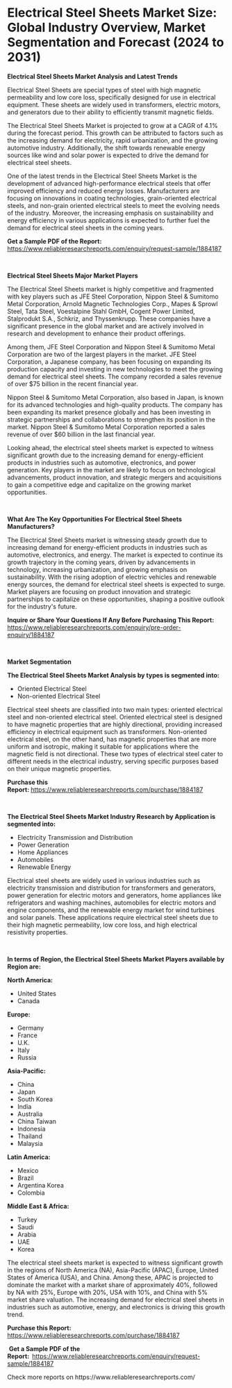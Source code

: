 <p><h1>Electrical Steel Sheets Market Size: Global Industry Overview, Market Segmentation and Forecast (2024 to 2031)</h1></p><p><strong>Electrical Steel Sheets Market Analysis and Latest Trends</strong></p>
<p><p>Electrical Steel Sheets are special types of steel with high magnetic permeability and low core loss, specifically designed for use in electrical equipment. These sheets are widely used in transformers, electric motors, and generators due to their ability to efficiently transmit magnetic fields.</p><p>The Electrical Steel Sheets Market is projected to grow at a CAGR of 4.1% during the forecast period. This growth can be attributed to factors such as the increasing demand for electricity, rapid urbanization, and the growing automotive industry. Additionally, the shift towards renewable energy sources like wind and solar power is expected to drive the demand for electrical steel sheets.</p><p>One of the latest trends in the Electrical Steel Sheets Market is the development of advanced high-performance electrical steels that offer improved efficiency and reduced energy losses. Manufacturers are focusing on innovations in coating technologies, grain-oriented electrical steels, and non-grain oriented electrical steels to meet the evolving needs of the industry. Moreover, the increasing emphasis on sustainability and energy efficiency in various applications is expected to further fuel the demand for electrical steel sheets in the coming years.</p></p>
<p><strong>Get a Sample PDF of the Report:&nbsp;</strong> <a href="https://www.reliableresearchreports.com/enquiry/request-sample/1884187">https://www.reliableresearchreports.com/enquiry/request-sample/1884187</a></p>
<p>&nbsp;</p>
<p><strong>Electrical Steel Sheets Major Market Players</strong></p>
<p><p>The Electrical Steel Sheets market is highly competitive and fragmented with key players such as JFE Steel Corporation, Nippon Steel & Sumitomo Metal Corporation, Arnold Magnetic Technologies Corp., Mapes & Sprowl Steel, Tata Steel, Voestalpine Stahl GmbH, Cogent Power Limited, Stalprodukt S.A., Schkriz, and Thyssenkrupp. These companies have a significant presence in the global market and are actively involved in research and development to enhance their product offerings.</p><p>Among them, JFE Steel Corporation and Nippon Steel & Sumitomo Metal Corporation are two of the largest players in the market. JFE Steel Corporation, a Japanese company, has been focusing on expanding its production capacity and investing in new technologies to meet the growing demand for electrical steel sheets. The company recorded a sales revenue of over $75 billion in the recent financial year.</p><p>Nippon Steel & Sumitomo Metal Corporation, also based in Japan, is known for its advanced technologies and high-quality products. The company has been expanding its market presence globally and has been investing in strategic partnerships and collaborations to strengthen its position in the market. Nippon Steel & Sumitomo Metal Corporation reported a sales revenue of over $60 billion in the last financial year.</p><p>Looking ahead, the electrical steel sheets market is expected to witness significant growth due to the increasing demand for energy-efficient products in industries such as automotive, electronics, and power generation. Key players in the market are likely to focus on technological advancements, product innovation, and strategic mergers and acquisitions to gain a competitive edge and capitalize on the growing market opportunities.</p></p>
<p>&nbsp;</p>
<p><strong>What Are The Key Opportunities For Electrical Steel Sheets Manufacturers?</strong></p>
<p><p>The Electrical Steel Sheets market is witnessing steady growth due to increasing demand for energy-efficient products in industries such as automotive, electronics, and energy. The market is expected to continue its growth trajectory in the coming years, driven by advancements in technology, increasing urbanization, and growing emphasis on sustainability. With the rising adoption of electric vehicles and renewable energy sources, the demand for electrical steel sheets is expected to surge. Market players are focusing on product innovation and strategic partnerships to capitalize on these opportunities, shaping a positive outlook for the industry's future.</p></p>
<p><strong>Inquire or Share Your Questions If Any Before Purchasing This Report:</strong> <a href="https://www.reliableresearchreports.com/enquiry/pre-order-enquiry/1884187">https://www.reliableresearchreports.com/enquiry/pre-order-enquiry/1884187</a></p>
<p>&nbsp;</p>
<p><strong>Market Segmentation</strong></p>
<p><strong>The Electrical Steel Sheets Market Analysis by types is segmented into:</strong></p>
<p><ul><li>Oriented Electrical Steel</li><li>Non-oriented Electrical Steel</li></ul></p>
<p><p>Electrical steel sheets are classified into two main types: oriented electrical steel and non-oriented electrical steel. Oriented electrical steel is designed to have magnetic properties that are highly directional, providing increased efficiency in electrical equipment such as transformers. Non-oriented electrical steel, on the other hand, has magnetic properties that are more uniform and isotropic, making it suitable for applications where the magnetic field is not directional. These two types of electrical steel cater to different needs in the electrical industry, serving specific purposes based on their unique magnetic properties.</p></p>
<p><strong>Purchase this Report:&nbsp;</strong><a href="https://www.reliableresearchreports.com/purchase/1884187">https://www.reliableresearchreports.com/purchase/1884187</a></p>
<p>&nbsp;</p>
<p><strong>The Electrical Steel Sheets Market Industry Research by Application is segmented into:</strong></p>
<p><ul><li>Electricity Transmission and Distribution</li><li>Power Generation</li><li>Home Appliances</li><li>Automobiles</li><li>Renewable Energy</li></ul></p>
<p><p>Electrical steel sheets are widely used in various industries such as electricity transmission and distribution for transformers and generators, power generation for electric motors and generators, home appliances like refrigerators and washing machines, automobiles for electric motors and engine components, and the renewable energy market for wind turbines and solar panels. These applications require electrical steel sheets due to their high magnetic permeability, low core loss, and high electrical resistivity properties.</p></p>
<p>&nbsp;</p>
<p><strong>In terms of Region, the Electrical Steel Sheets Market Players available by Region are:</strong></p>
<p>
    <p> <strong> North America: </strong>
        <ul>
            <li>United States</li>
            <li>Canada</li>
        </ul>
        </p> 
    <p> <strong> Europe: </strong>
        <ul>
            <li>Germany</li>
            <li>France</li>
            <li>U.K.</li>
            <li>Italy</li>
            <li>Russia</li>
        </ul>
        </p> 
    <p> <strong> Asia-Pacific: </strong>
        <ul>
            <li>China</li>
            <li>Japan</li>
            <li>South Korea</li>
            <li>India</li>
            <li>Australia</li>
            <li>China Taiwan</li>
            <li>Indonesia</li>
            <li>Thailand</li>
            <li>Malaysia</li>
        </ul>
        </p> 
    <p> <strong> Latin America: </strong>
        <ul>
            <li>Mexico</li>
            <li>Brazil</li>
            <li>Argentina Korea</li>
            <li>Colombia</li>
        </ul>
        </p> 
    <p> <strong> Middle East & Africa: </strong>
        <ul>
            <li>Turkey</li>
            <li>Saudi</li>
            <li>Arabia</li>
            <li>UAE</li>
            <li>Korea</li>
        </ul>
    </p>
    </p>
<p><p>The electrical steel sheets market is expected to witness significant growth in the regions of North America (NA), Asia-Pacific (APAC), Europe, United States of America (USA), and China. Among these, APAC is projected to dominate the market with a market share of approximately 40%, followed by NA with 25%, Europe with 20%, USA with 10%, and China with 5% market share valuation. The increasing demand for electrical steel sheets in industries such as automotive, energy, and electronics is driving this growth trend.</p></p>
<p><strong>Purchase this Report: </strong><a href="https://www.reliableresearchreports.com/purchase/1884187">https://www.reliableresearchreports.com/purchase/1884187</a></p>
<p>&nbsp;<strong>Get a Sample PDF of the Report:&nbsp;&nbsp;</strong><a href="https://www.reliableresearchreports.com/enquiry/request-sample/1884187">https://www.reliableresearchreports.com/enquiry/request-sample/1884187</a></p>
<p><strong></strong></p>
<p>Check more reports on https://www.reliableresearchreports.com/</p>